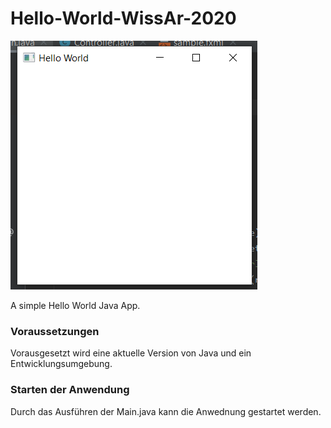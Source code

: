 # Hello-World-WissAr-2020
 
![Hello World](image.png)
 
A simple Hello World Java App.

### Voraussetzungen
Vorausgesetzt wird eine aktuelle Version von Java und ein Entwicklungsumgebung.

### Starten der Anwendung
Durch das Ausführen der Main.java kann die Anwednung gestartet werden.
